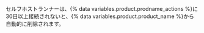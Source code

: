セルフホストランナーは、{% data variables.product.prodname_actions %}に30日以上接続されないと、{% data variables.product.product_name %}から自動的に削除されます。
